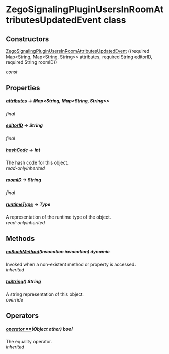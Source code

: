 


# ZegoSignalingPluginUsersInRoomAttributesUpdatedEvent class













## Constructors

[ZegoSignalingPluginUsersInRoomAttributesUpdatedEvent](../zego_uikit_prebuilt_live_audio_room/ZegoSignalingPluginUsersInRoomAttributesUpdatedEvent/ZegoSignalingPluginUsersInRoomAttributesUpdatedEvent.md) ({required Map&lt;String, Map&lt;String, String>> attributes, required String editorID, required String roomID})

  _const_ 


## Properties

##### [attributes](../zego_uikit_prebuilt_live_audio_room/ZegoSignalingPluginUsersInRoomAttributesUpdatedEvent/attributes.md) &#8594; Map&lt;String, Map&lt;String, String>>



  
_<span class="feature">final</span>_



##### [editorID](../zego_uikit_prebuilt_live_audio_room/ZegoSignalingPluginUsersInRoomAttributesUpdatedEvent/editorID.md) &#8594; String



  
_<span class="feature">final</span>_



##### [hashCode](../zego_uikit_prebuilt_live_audio_room/ZegoSignalingPluginUsersInRoomAttributesUpdatedEvent/hashCode.md) &#8594; int



The hash code for this object.  
_<span class="feature">read-only</span><span class="feature">inherited</span>_



##### [roomID](../zego_uikit_prebuilt_live_audio_room/ZegoSignalingPluginUsersInRoomAttributesUpdatedEvent/roomID.md) &#8594; String



  
_<span class="feature">final</span>_



##### [runtimeType](../zego_uikit_prebuilt_live_audio_room/ZegoSignalingPluginUsersInRoomAttributesUpdatedEvent/runtimeType.md) &#8594; Type



A representation of the runtime type of the object.  
_<span class="feature">read-only</span><span class="feature">inherited</span>_





## Methods

##### [noSuchMethod](../zego_uikit_prebuilt_live_audio_room/ZegoSignalingPluginUsersInRoomAttributesUpdatedEvent/noSuchMethod.md)(Invocation invocation) dynamic



Invoked when a non-existent method or property is accessed.  
_<span class="feature">inherited</span>_



##### [toString](../zego_uikit_prebuilt_live_audio_room/ZegoSignalingPluginUsersInRoomAttributesUpdatedEvent/toString.md)() String



A string representation of this object.  
_<span class="feature">override</span>_





## Operators

##### [operator ==](../zego_uikit_prebuilt_live_audio_room/ZegoSignalingPluginUsersInRoomAttributesUpdatedEvent/operator_equals.md)(Object other) bool



The equality operator.  
_<span class="feature">inherited</span>_















